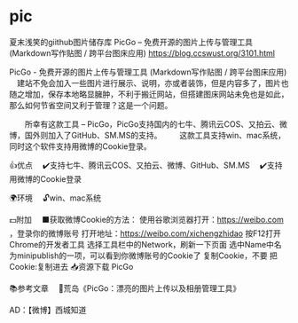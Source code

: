 # pic
夏末浅笑的giithub图片储存库
PicGo – 免费开源的图片上传与管理工具 (Markdown写作贴图 / 跨平台图床应用)
https://blog.ccswust.org/3101.html

PicGo - 免费开源的图片上传与管理工具 (Markdown写作贴图 / 跨平台图床应用)
　建站不免会加入一些图片进行展示、说明，亦或者装饰，但是内容多了，图片也随之增加，保存本地略显臃肿，不利于搬迁网站，但搭建图床网站未免也是如此，那么如何节省空间又利于管理？这是一个问题。

　　所幸有这款工具 – PicGo，PicGo支持国内的七牛、腾讯云COS、又拍云、微博，国外则加入了GitHub、SM.MS的支持。
　　这款工具支持win、mac系统，同时这个软件支持用微博的Cookie登录。

👍优点
　✔️支持七牛、腾讯云COS、又拍云、微博、GitHub、SM.MS
　✔️支持用微博的Cookie登录

🌍环境
　🔓win、mac系统

💵附加
　⬛️获取微博Cookie的方法：
使用谷歌浏览器打开：https://weibo.com ，登录你的微博账号
打开地址：https://weibo.com/xichengzhidao
按F12打开Chrome的开发者工具
选择工具栏中的Network，刷新一下页面
选中Name中名为minipublish的一项，可以看到你微博账号的Cookie了
复制Cookie，不要 把Cookie:复制进去
📥资源下载
PicGo

📚参考文章
　📁荒岛《PicGo：漂亮的图片上传以及相册管理工具》

AD：【微博】西城知道
